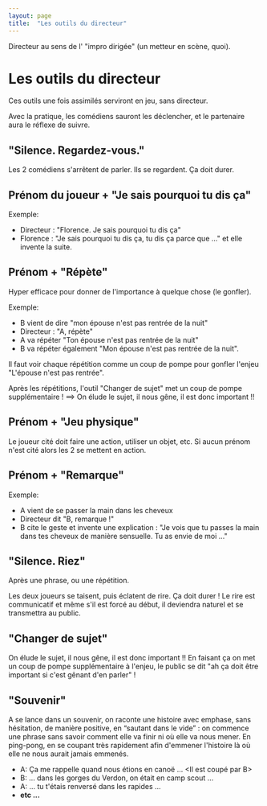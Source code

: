 ```yaml
---
layout: page
title:  "Les outils du directeur"
---
```


Directeur au sens de l' "impro dirigée" (un metteur en scène, quoi).

# Les outils du directeur
Ces outils une fois assimilés serviront en jeu, sans directeur.

Avec la pratique, les comédiens sauront les déclencher, et le partenaire aura le réflexe de suivre.


## "Silence. Regardez-vous."

Les 2 comédiens s'arrêtent de parler.
Ils se regardent. Ça doit durer.

## Prénom du joueur + "Je sais pourquoi tu dis ça"

Exemple:
- Directeur : "Florence. Je sais pourquoi tu dis ça"
- Florence : "Je sais pourquoi tu dis ça, tu dis ça parce que ..." et elle invente la suite.

## Prénom + "Répète"
Hyper efficace pour donner de l'importance à quelque chose (le gonfler).

Exemple:
- B vient de dire "mon épouse n'est pas rentrée de la nuit"
- Directeur : "A, répète"
- A va répéter "Ton épouse n'est pas rentrée de la nuit"
- B va répéter également "Mon épouse n'est pas rentrée de la nuit".

Il faut voir chaque répétition comme un coup de pompe pour gonfler l'enjeu "L'épouse n'est pas rentrée".

Après les répétitions, l'outil "Changer de sujet" met un coup de pompe supplémentaire ! ==> On élude le sujet, il nous gêne, il est donc important !!


## Prénom + "Jeu physique"
Le joueur cité doit faire une action, utiliser un objet, etc.
Si aucun prénom n'est cité alors les 2 se mettent en action.

## Prénom + "Remarque"
Exemple:
- A vient de se passer la main dans les cheveux
- Directeur dit "B, remarque !"
- B cite le geste et invente une explication : "Je vois que tu passes la main dans tes cheveux de manière sensuelle. Tu as envie de moi ..."

## "Silence. Riez"
Après une phrase, ou une répétition.

Les deux joueurs se taisent, puis éclatent de rire.
Ça doit durer !
Le rire est communicatif et même s'il est forcé au début, il deviendra naturel et se transmettra au public.

## "Changer de sujet"

On élude le sujet, il nous gêne, il est donc important !!
En faisant ça on met un coup de pompe supplémentaire à l'enjeu, le public se dit "ah ça doit être important si c'est gênant d'en parler" !

## "Souvenir"

A se lance dans un souvenir, on raconte une histoire avec emphase, sans hésitation, de manière positive, en “sautant dans le vide” : on commence une phrase sans savoir comment elle va finir ni où elle va nous mener.
En ping-pong, en se coupant très rapidement afin d'emmener l'histoire là où elle ne nous aurait jamais emmenés.

- A: Ça me rappelle quand nous étions en canoë … <Il est coupé par B>
- B: … dans les gorges du Verdon, on était en camp scout … <A coupe>
- A: … tu t'étais renversé dans les rapides … <B coupe>
- etc ...
